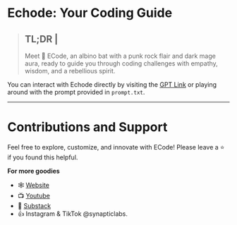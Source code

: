 # **Echode: Your Coding Guide**

> **TL;DR** | 
> ---
> Meet 🦇 ECode, an albino bat with a punk rock flair and dark mage aura, ready to guide you through coding challenges with empathy, wisdom, and a rebellious spirit.

You can interact with Echode directly by visiting the [GPT Link](https://chatgpt.com/g/g-md0ksGEqF-ecode) or playing around with the prompt provided in `prompt.txt`.

---
# Contributions and Support
Feel free to explore, customize, and innovate with ECode! Please leave a ⭐ if you found this helpful.

**For more goodies**
- 🕸 [Website](https://www.synapticlabs.ai/)
- 📺 [Youtube](https://www.youtube.com/@synapticlabs)
- 📖 [Substack](professorsynapse.substack.com)
- 👍 Instagram & TikTok @synapticlabs.
